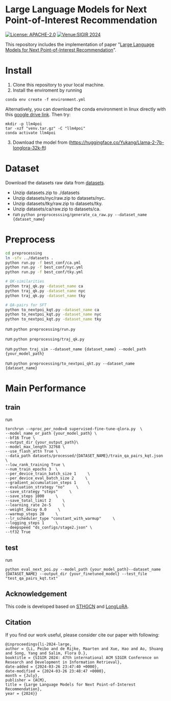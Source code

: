 # Large Language Models for Next Point-of-Interest Recommendation
[![License: APACHE-2.0](https://img.shields.io/badge/License-Apache%202.0-yellow)](https://www.apache.org/licenses/LICENSE-2.0)
[![Venue:SIGIR 2024](https://img.shields.io/badge/Venue-SIGIR2024-orange)](https://sigir-2024.github.io/index.html)

This repository includes the implementation of paper "[Large Language Models for Next Point-of-Interest Recommendation](https://arxiv.org/pdf/2404.17591)".
# Install
1. Clone this repository to your local machine.
2. Install the enviroment by running
```
conda env create -f environment.yml
```
Alternatively, you can download the conda environment in linux directly with this [google drive link](https://drive.google.com/file/d/1SKKSwjdEapQh5WOEpv8XkLZTTkhlKDg6/view?usp=sharing).
Then try:

```
mkdir -p llm4poi
tar -xzf "venv.tar.gz" -C "llm4poi"
conda activate llm4poi
```

3. Download the model from (https://huggingface.co/Yukang/Llama-2-7b-longlora-32k-ft)
# Dataset
Download the datasets raw data from [datasets](https://www.dropbox.com/scl/fi/teo5pn8t296joue5c8pim/datasets.zip?rlkey=xvcgtdd9vlycep3nw3k17lfae&st=qd21069y&dl=0).
* Unzip datasets.zip to ./datasets
* Unzip datasets/nyc/raw.zip to datasets/nyc.
* Unzip datasets/tky/raw.zip to datasets/tky.
* Unzip datasets/ca/raw.zip to datasets/ca.
* run ```python preprocesssing/generate_ca_raw.py --dataset_name {dataset_name}```

# Preprocess

```sh
cd preprocessing
ln -sfv ../datasets .
python run.py -f best_conf/ca.yml
python run.py -f best_conf/nyc.yml
python run.py -f best_conf/tky.yml

# QK-similarities
python traj_qk.py -dataset_name ca
python traj_qk.py -dataset_name nyc
python traj_qk.py -dataset_name tky

# QA-pairs for SFT
python to_nextpoi_kqt.py -dataset_name ca
python to_nextpoi_kqt.py -dataset_name nyc
python to_nextpoi_kqt.py -dataset_name tky
```
run ```python preprocessing/run.py```

run ```python preprocessing/traj_qk.py```

run ```python traj_sim --dataset_name {dataset_name} --model_path {your_model_path}```

run ```python preprocessing/to_nextpoi_qkt.py --dataset_name {dataset_name}```


# Main Performance
## train
run
```
torchrun --nproc_per_node=8 supervised-fine-tune-qlora.py  \
--model_name_or_path {your_model_path} \
--bf16 True \
--output_dir {your_output_path}\
--model_max_length 32768 \
--use_flash_attn True \
--data_path datasets/processed/{DATASET_NAME}/train_qa_pairs_kqt.json \
--low_rank_training True \
--num_train_epochs 3  \
--per_device_train_batch_size 1     \
--per_device_eval_batch_size 2     \
--gradient_accumulation_steps 1     \
--evaluation_strategy "no"     \
--save_strategy "steps"     \
--save_steps 1000     \
--save_total_limit 2     \
--learning_rate 2e-5     \
--weight_decay 0.0     \
--warmup_steps 20     \
--lr_scheduler_type "constant_with_warmup"     \
--logging_steps 1     \
--deepspeed "ds_configs/stage2.json" \
--tf32 True
```

## test
run
```
python eval_next_poi.py --model_path {your_model_path}--dataset_name {DATASET_NAME} --output_dir {your_finetuned_model} --test_file "test_qa_pairs_kqt.txt"
```
## Acknowledgement
This code is developed based on [STHGCN](https://github.com/ant-research/Spatio-Temporal-Hypergraph-Model) and [LongLoRA](https://github.com/dvlab-research/LongLoRA?tab=readme-ov-file).
## Citation
If you find our work useful, please consider cite our paper with following:
```
@inproceedings{li-2024-large,
author = {Li, Peibo and de Rijke, Maarten and Xue, Hao and Ao, Shuang and Song, Yang and Salim, Flora D.},
booktitle = {SIGIR 2024: 47th international ACM SIGIR Conference on Research and Development in Information Retrieval},
date-added = {2024-03-26 23:47:40 +0000},
date-modified = {2024-03-26 23:48:47 +0000},
month = {July},
publisher = {ACM},
title = {Large Language Models for Next Point-of-Interest Recommendation},
year = {2024}}
```

